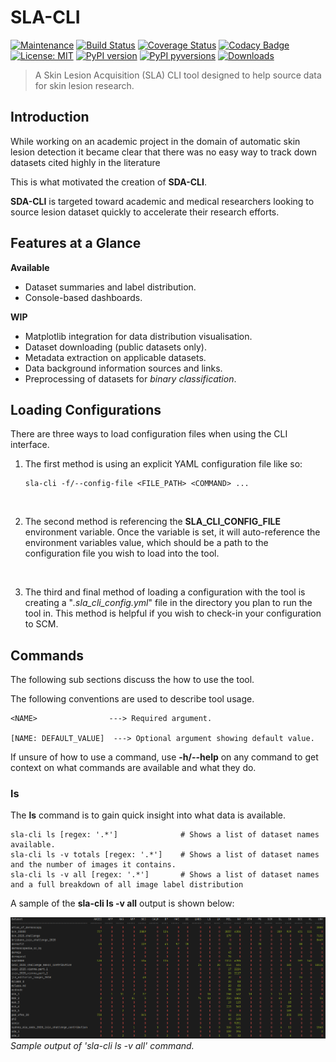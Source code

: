 # SLA-CLI

[![Maintenance](https://img.shields.io/badge/Maintained%3F-yes-green.svg)](https://gitHub.com/DavidWalshe93/SLA-CLI/graphs/commit-activity)
[![Build Status](https://travis-ci.com/DavidWalshe93/SLA-CLI.svg?branch=main)](https://travis-ci.com/DavidWalshe93/SLA-CLI)
[![Coverage Status](https://coveralls.io/repos/github/DavidWalshe93/SLA-CLI/badge.svg)](https://coveralls.io/github/DavidWalshe93/SLA-CLI)
[![Codacy Badge](https://api.codacy.com/project/badge/Grade/b30557dbc38741c6b3e42f8cf9f91870)](https://app.codacy.com/gh/DavidWalshe93/SLA-CLI?utm_source=github.com&utm_medium=referral&utm_content=DavidWalshe93/SLA-CLI&utm_campaign=Badge_Grade_Settings)
[![License: MIT](https://img.shields.io/badge/License-MIT-green.svg)](https://opensource.org/licenses/MIT)
[![PyPI version](https://img.shields.io/pypi/v/sla-cli.svg)](https://pypi.python.org/pypi/sla-cli/)
[![PyPI pyversions](https://img.shields.io/pypi/pyversions/sla-cli.svg)](https://pypi.python.org/pypi/sla-cli/)
[![Downloads](https://pepy.tech/badge/sla-cli)](https://pepy.tech/project/sla-cli)


> A Skin Lesion Acquisition (SLA) CLI tool designed to help source data for skin lesion research.

## Introduction

While working on an academic project in the domain of automatic skin lesion detection it became clear that there was no
easy way to track down datasets cited highly in the literature

This is what motivated the creation of **SDA-CLI**.

**SDA-CLI** is targeted toward academic and medical researchers looking to source lesion dataset quickly to accelerate
their research efforts.

## Features at a Glance

**Available**

- Dataset summaries and label distribution.
- Console-based dashboards.

**WIP**

- Matplotlib integration for data distribution visualisation.
- Dataset downloading (public datasets only).
- Metadata extraction on applicable datasets.
- Data background information sources and links.
- Preprocessing of datasets for *binary classification*.

## Loading Configurations

There are three ways to load configuration files when using the CLI interface.

1) The first method is using an explicit YAML configuration file like so:

    ```shell
    sla-cli -f/--config-file <FILE_PATH> <COMMAND> ...
    ```

<br>

2) The second method is referencing the **SLA_CLI_CONFIG_FILE** environment variable. Once the variable is set, it will
   auto-reference the environment variables value, which should be a path to the configuration file you wish to load
   into the tool.

<br>

3) The third and final method of loading a configuration with the tool is creating a "*.sla_cli_config.yml*" file in the
   directory you plan to run the tool in. This method is helpful if you wish to check-in your configuration to SCM.

## Commands

The following sub sections discuss the how to use the tool.

The following conventions are used to describe tool usage.

```
<NAME>                ---> Required argument.

[NAME: DEFAULT_VALUE]  ---> Optional argument showing default value. 
```

If unsure of how to use a command, use **-h/--help** on any command to get context on what commands are available and
what they do.

### ls

The **ls** command is to gain quick insight into what data is available.

```shell
sla-cli ls [regex: '.*']              # Shows a list of dataset names available.
sla-cli ls -v totals [regex: '.*']    # Shows a list of dataset names and the number of images it contains.
sla-cli ls -v all [regex: '.*']       # Shows a list of dataset names and a full breakdown of all image label distribution
```

A sample of the **sla-cli ls -v all** output is shown below:

![img.png](docs/img.png)
*Sample output of 'sla-cli ls -v all' command.*

